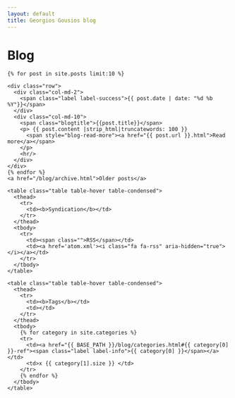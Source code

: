 ```yaml
--- 
layout: default
title: Georgios Gousios blog
---
```


<div class="page-header">
  <h1>Blog</h1>
</div>

<div class="row">
  <div class="col-md-9">

    {% for post in site.posts limit:10 %}

    <div class="row">
      <div class="col-md-2">
        <span class="label label-success">{{ post.date | date: "%d %b %Y"}}</span>
      </div>
      <div class="col-md-10">
        <span class="blogtitle">{{post.title}}</span>
        <p> {{ post.content |strip_html|truncatewords: 100 }}
          <span style="blog-read-more"><a href="{{ post.url }}.html">Read more</a></span>
        </p>
        <hr/>
      </div>
    </div>
    {% endfor %}
    <a href="/blog/archive.html">Older posts</a>
  </div>

  <div class="col-md-3">

    <table class="table table-hover table-condensed">
      <thead>
        <tr>
          <td><b>Syndication</b></td>
        </tr>
      </thead>
      <tbody>
        <tr>
          <td><span class="">RSS</span></td>
          <td><a href='atom.xml'><i class="fa fa-rss" aria-hidden="true"></i></a></td>
        </tr>
      </tbody>
    </table>

    <table class="table table-hover table-condensed">
      <thead>
        <tr>
          <td><b>Tags</b></td>
          <td></td>
        </tr>
      </thead>
      <tbody>
        {% for category in site.categories %}
        <tr>
          <td><a href="{{ BASE_PATH }}/blog/categories.html#{{ category[0] }}-ref"><span class="label label-info">{{ category[0] }}</span></a></td>
          <td>x {{ category[1].size }} </td>
        </tr>
        {% endfor %}
      </tbody>
    </table>

  </div>
</div>